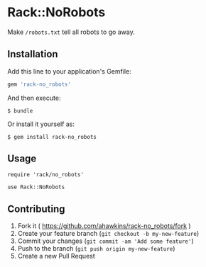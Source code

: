 # Rack::NoRobots

Make `/robots.txt` tell all robots to go away.

## Installation

Add this line to your application's Gemfile:

```ruby
gem 'rack-no_robots'
```

And then execute:

    $ bundle

Or install it yourself as:

    $ gem install rack-no_robots

## Usage

    require 'rack/no_robots'

    use Rack::NoRobots

## Contributing

1. Fork it ( https://github.com/ahawkins/rack-no_robots/fork )
2. Create your feature branch (`git checkout -b my-new-feature`)
3. Commit your changes (`git commit -am 'Add some feature'`)
4. Push to the branch (`git push origin my-new-feature`)
5. Create a new Pull Request
